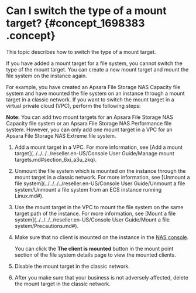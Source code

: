 # Can I switch the type of a mount target? {#concept_1698383 .concept}

This topic describes how to switch the type of a mount target.

If you have added a mount target for a file system, you cannot switch the type of the mount target. You can create a new mount target and mount the file system on the instance again.

For example, you have created an Apsara File Storage NAS Capacity file system and have mounted the file system on an instance through a mount target in a classic network. If you want to switch the mount target in a virtual private cloud \(VPC\), perform the following steps:

**Note:** You can add two mount targets for an Apsara File Storage NAS Capacity file system or an Apsara File Storage NAS Performance file system. However, you can only add one mount target in a VPC for an Apsara File Storage NAS Extreme file system.

1.  Add a mount target in a VPC. For more information, see [Add a mount target](../../../../reseller.en-US/Console User Guide/Manage mount targets.md#section_6xi_a3u_zkq).
2.  Unmount the file system which is mounted on the instance through the mount target in a classic network. For more information, see [Unmount a file system](../../../../reseller.en-US/Console User Guide/Unmount a file system/Unmount a file system from an ECS instance running Linux.md#).
3.  Use the mount target in the VPC to mount the file system on the same target path of the instance. For more information, see [Mount a file system](../../../../reseller.en-US/Console User Guide/Mount a file system/Precautions.md#).
4.  Make sure that no client is mounted on the instance in the [NAS console](partners-intl.console.aliyun.com/#/nas).

    You can click the **The client is mounted** button in the mount point section of the file system details page to view the mounted clients.

5.  Disable the mount target in the classic network.
6.  After you make sure that your business is not adversely affected, delete the mount target in the classic network.

